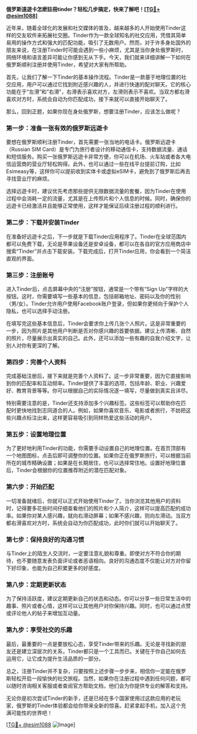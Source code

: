 **俄罗斯遠遊卡怎麽註冊tinder？轻松几步搞定，快来了解吧！[[TG💪+ @esim1088](https://t.me/s/esim1088)]**

近年来，随着全球化的发展和社交媒体的普及，越来越多的人开始使用Tinder这样的交友软件来拓展社交圈。Tinder作为一款全球知名的社交应用，凭借其简单易用的操作方式和强大的匹配功能，吸引了无数用户。然而，对于许多身处国外的朋友来说，在注册Tinder时可能会遇到一些小麻烦，尤其是当你身处俄罗斯时，网络环境和语言差异可能让你感到无从下手。今天，我们就来详细讲解一下如何在俄罗斯顺利注册并使用Tinder，希望对大家有所帮助。

首先，让我们了解一下Tinder的基本操作流程。Tinder是一款基于地理位置的社交应用，用户可以通过它找到附近感兴趣的人，并进行快速的配对聊天。它的核心功能在于“左滑”和“右滑”，右滑表示喜欢对方，左滑则表示不喜欢。当双方都右滑喜欢对方时，系统会自动为你匹配成功，接下来就可以直接开始聊天了。

那么，回到正题，如果你现在身处俄罗斯，想要注册Tinder，应该怎么做呢？

### **第一步：准备一张有效的俄罗斯远遊卡**
要想在俄罗斯顺利注册Tinder，首先需要一张当地的电话卡。俄罗斯远遊卡（Russian SIM Card）是专门为旅行者设计的移动通信卡，支持数据流量、通话和短信服务。购买一张俄罗斯远遊卡非常方便，你可以在机场、火车站或者各大电信运营商的营业厅轻松购得。此外，也可以通过一些在线平台提前订购，比如Esimeasy等，这样你可以提前收到实体卡或虚拟eSIM卡，避免到了俄罗斯后再去寻找营业厅的麻烦。

选择远遊卡时，建议优先考虑那些提供无限数据流量的套餐，因为Tinder在使用过程中会消耗一定的流量，尤其是在上传照片和个人信息的时候。同时，确保你的远遊卡已经激活并且能够正常使用，这样才能保证后续注册过程的顺利进行。

### **第二步：下载并安装Tinder**
在准备好远遊卡之后，下一步就是下载Tinder应用程序了。Tinder在全球范围内都可以免费下载，无论是苹果设备还是安卓设备，都可以在各自的官方应用商店中搜索“Tinder”并点击下载安装。下载完成后，打开Tinder应用，你会看到一个简洁直观的界面。

### **第三步：注册账号**
进入Tinder后，点击屏幕中央的“注册”按钮，通常是一个带有“Sign Up”字样的大按钮。这时，你需要填写一些基本的信息，包括邮箱地址、密码以及你的性别（男/女）。Tinder允许用户使用Facebook账户登录，但如果你更倾向于保护个人隐私，也可以选择手动注册。

在填写完这些基本信息后，Tinder会要求你上传几张个人照片。这是非常重要的一步，因为照片是其他用户判断是否对你感兴趣的首要依据。建议上传清晰、自然的照片，尽量展示出真实的自己。此外，还可以添加一些有趣的自我介绍文字，让别人对你有更深的了解。

### **第四步：完善个人资料**
完成基础注册后，接下来就是完善个人资料了。这一步非常重要，因为它直接影响到你的匹配率和互动频率。Tinder提供了丰富的选项，包括年龄、职业、兴趣爱好、教育背景等等。你可以根据自己的实际情况逐一填写，尽量做到真实且详尽。

特别需要注意的是，Tinder还支持添加多个兴趣标签。这些标签可以帮助你在匹配时更快地找到志同道合的人。例如，如果你喜欢音乐、电影或者旅行，不妨把这些兴趣点标注出来，这样更容易吸引到同样热爱这些活动的用户。

### **第五步：设置地理位置**
为了更好地利用Tinder的功能，你需要手动设置自己的地理位置。在首页顶部有一个地图图标，点击后即可调整你的位置。如果你正在俄罗斯旅行，可以根据当前所在的城市精确设置；如果是在长期居住，也可以选择常住地。设置好地理位置后，Tinder会根据你的位置推荐附近的潜在匹配对象。

### **第六步：开始匹配**
一切准备就绪后，你就可以正式开始使用Tinder了。当你浏览其他用户的资料时，记得要多花些时间仔细查看他们的照片和个人简介，这样可以提高匹配的成功率。如果你对某人感兴趣，就向右滑动屏幕；如果不感兴趣，则向左滑动。当双方都右滑喜欢对方时，系统会自动为你匹配成功，此时你们就可以开始聊天了。

### **第七步：保持良好的沟通习惯**
与Tinder上的陌生人交流时，一定要注意礼貌和尊重。即使对方不符合你的期待，也不要随意发表负面评论或者恶语相向。良好的沟通态度不仅能让对方对你留下好印象，也能为自己积累更多的好感度。

### **第八步：定期更新状态**
为了保持活跃度，建议定期更新自己的状态和动态。你可以分享一些日常生活中的趣事、照片或者心情，这样可以让其他用户对你保持兴趣。同时，也可以通过点赞或评论他人的帖子来增加互动量。

### **第九步：享受社交的乐趣**
最后，最重要的一点是要放松心态，享受Tinder带来的乐趣。无论是寻找新的朋友还是建立深层次的关系，Tinder都只是一个工具而已。关键在于你自己如何去运用它，让它成为提升生活品质的一部分。

总之，注册Tinder并不复杂，只要按照上述步骤一步步来，相信你一定能在俄罗斯轻松开启一段愉快的社交旅程。当然，如果你在注册过程中遇到任何问题，都可以随时咨询相关客服或者查阅官方帮助文档，他们会为你提供专业的解答和支持。

无论你是初次尝试Tinder的新手，还是已经在多个国家使用过这款应用的老玩家，俄罗斯的Tinder体验都会给你带来全新的惊喜。赶紧拿起手机，加入这个充满可能性的世界吧！

[[TG💪+ @esim1088](https://t.me/s/esim1088) ![Image](https://i.postimg.cc/4NQfJmqS/Snipaste-2025-05-13-00-14-12.png)]